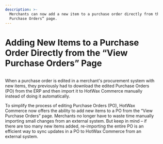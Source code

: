```yaml
---
description: >-
  Merchants can now add a new item to a purchase order directly from the “View
  Purchase Orders” page.
---
```


# Adding New Items to a Purchase Order Directly from the “View Purchase Orders” Page

<figure><img src="https://www.hotwax.co/hubfs/Product%20Updates%20and%20Release%20Notes/2022/August%202022/Product%20Updates/Featured%20images/Add%20new%20items%20to%20existing%20POs.webp" alt=""><figcaption></figcaption></figure>

&#x20;When a purchase order is edited in a merchant's procurement system with new items, they previously had to download the edited Purchase Orders (PO) from the ERP and then import it to HotWax Commerce manually instead of doing it automatically.&#x20;

To simplify the process of editing Purchase Orders (PO), HotWax Commerce now offers the ability to add new items to a PO from the “View Purchase Orders” page. Merchants no longer have to waste time manually importing small changes from an external system. But keep in mind – if there are too many new items added, re-importing the entire PO is an efficient way to sync updates in a PO to HotWax Commerce from an external system.
